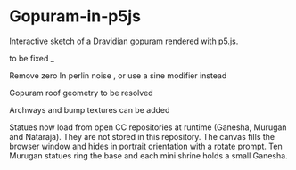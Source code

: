 # Gopuram-in-p5js
Interactive sketch of a Dravidian gopuram rendered with p5.js.

to be fixed _ 

Remove zero In perlin noise , or use a sine modifier instead 

Gopuram roof geometry to be resolved

Archways and bump textures can be added 

Statues now load from open CC repositories at runtime (Ganesha, Murugan and Nataraja). They are not stored in this repository.
The canvas fills the browser window and hides in portrait orientation with a rotate prompt. Ten Murugan statues ring the base and each mini shrine holds a small Ganesha.

